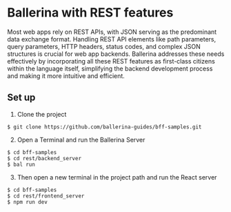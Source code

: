 # Ballerina with REST features

Most web apps rely on REST APIs, with JSON serving as the predominant data exchange format. Handling REST API elements like path parameters, query parameters, HTTP headers, status codes, and complex JSON structures is crucial for web app backends. Ballerina addresses these needs effectively by incorporating all these REST features as first-class citizens within the language itself, simplifying the backend development process and making it more intuitive and efficient.

## Set up

1. Clone the project

```
$ git clone https://github.com/ballerina-guides/bff-samples.git
```

2. Open a Terminal and run the Ballerina Server

```
$ cd bff-samples
$ cd rest/backend_server
$ bal run
```

3. Then open a new terminal in the project path and run the React server

```
$ cd bff-samples
$ cd rest/frontend_server
$ npm run dev
```
